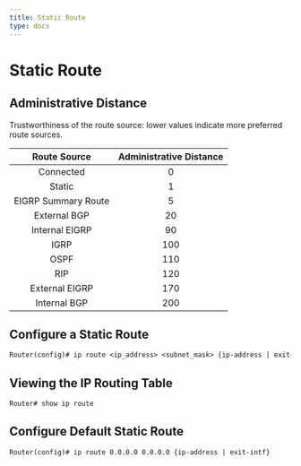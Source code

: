 ```yaml
---
title: Static Route
type: docs
---
```


# Static Route

## Administrative Distance

Trustworthiness of the route source: lower values indicate more preferred route sources.

|    Route Source     | Administrative Distance |
| :-----------------: | :---------------------: |
|      Connected      |            0            |
|       Static        |            1            |
| EIGRP Summary Route |            5            |
|    External BGP     |           20            |
|   Internal EIGRP    |           90            |
|        IGRP         |           100           |
|        OSPF         |           110           |
|         RIP         |           120           |
|   External EIGRP    |           170           |
|    Internal BGP     |           200           |

## Configure a Static Route

```txt
Router(config)# ip route <ip_address> <subnet_mask> {ip-address | exit-intf}
```

## Viewing the IP Routing Table

```txt
Router# show ip route
```

## Configure Default Static Route

```txt
Router(config)# ip route 0.0.0.0 0.0.0.0 {ip-address | exit-intf}
```
